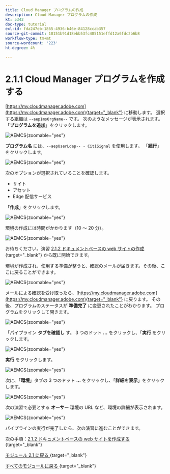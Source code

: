 ```yaml
---
title: Cloud Manager プログラムの作成
description: Cloud Manager プログラムの作成
kt: 5342
doc-type: tutorial
exl-id: fda247eb-1865-4936-b46e-84128ccab357
source-git-commit: 18151b91d18ebb53fc485151effd12a6fdc2b6b8
workflow-type: tm+mt
source-wordcount: '223'
ht-degree: 4%

---
```


# 2.1.1 Cloud Manager プログラムを作成する

[https://my.cloudmanager.adobe.com](https://my.cloudmanager.adobe.com){target="_blank"} に移動します。 選択する組織は `--aepImsOrgName--` です。 次のようなメッセージが表示されます。 「**プログラムを追加**」をクリックします。

![AEMCS](./images/aemcs1.png){zoomable="yes"}

**プログラム名** には、`--aepUserLdap-- - CitiSignal` を使用します。 「**続行**」をクリックします。

![AEMCS](./images/aemcs2.png){zoomable="yes"}

次のオプションが選択されていることを確認します。

- サイト
- アセット
- Edge 配信サービス

「**作成**」をクリックします。

![AEMCS](./images/aemcs3.png){zoomable="yes"}

環境の作成には時間がかかります（10 ～ 20 分）。

![AEMCS](./images/aemcs4.png){zoomable="yes"}

お待ちください。演習 [2.1.2 ドキュメントベースの web サイトの作成 ](./ex2.md){target="_blank"} から既に開始できます。

環境が作成され、使用する準備が整うと、確認のメールが届きます。その後、ここに戻ることができます。

![AEMCS](./images/aemcs5.png){zoomable="yes"}

メールによる確認を受け取ったら、[https://my.cloudmanager.adobe.com](https://my.cloudmanager.adobe.com){target="_blank"} に戻ります。 その後、プログラムのステータスが **準備完了** に変更されたことがわかります。 プログラムをクリックして開きます。

![AEMCS](./images/aemcs6.png){zoomable="yes"}

「パイプライン **タブを確認し** す。 3 つのドット **...** をクリックし、「**実行** をクリックします。

![AEMCS](./images/aemcs7.png){zoomable="yes"}

**実行** をクリックします。

![AEMCS](./images/aemcs8.png){zoomable="yes"}

次に、「**環境**」タブの 3 つのドット **...** をクリックし、「**詳細を表示**」をクリックします。

![AEMCS](./images/aemcs9.png){zoomable="yes"}

次の演習で必要とする **オーサー** 環境の URL など、環境の詳細が表示されます。

![AEMCS](./images/aemcs10.png){zoomable="yes"}

パイプラインの実行が完了したら、次の演習に進むことができます。

次の手順：[2.1.2 ドキュメントベースの web サイトを作成する ](./ex2.md){target="_blank"}

[ モジュール 2.1 に戻る ](./aemcs.md){target="_blank"}

[ すべてのモジュールに戻る ](./../../../overview.md){target="_blank"}
